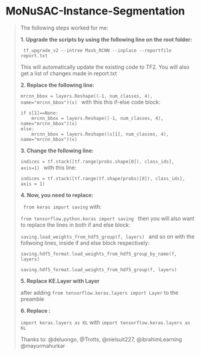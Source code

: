 # MoNuSAC-Instance-Segmentation

> The following steps worked for me:
> 
> **1. Upgrade the scripts by using the following line on the root folder:**
> 
> ` tf_upgrade_v2 --intree Mask_RCNN --inplace --reportfile report.txt`
> 
> This will automatically update the existing code to TF2. You will also get a list of changes made in report.txt
> 
> **2. Replace the following line:**
> 
> `mrcnn_bbox = layers.Reshape((-1, num_classes, 4), name="mrcnn_bbox")(x) ` with this this if-else code block:
> 
> ```
> if s[1]==None:
>     mrcnn_bbox = layers.Reshape((-1, num_classes, 4), name="mrcnn_bbox")(x)
> else:
>     mrcnn_bbox = layers.Reshape((s[1], num_classes, 4), name="mrcnn_bbox")(x)
> ```
> 
> **3. Change the following line:**
> 
> `indices = tf.stack([tf.range(probs.shape[0]), class_ids], axis=1) ` with this line:
> 
> `indices = tf.stack([tf.range(tf.shape(probs)[0]), class_ids], axis = 1)`
> 
> **4. Now, you need to replace:**
> 
> ` from keras import saving` with:
> 
> `from tensorflow.python.keras import saving ` then you will also want to replace the lines in both if and else block:
> 
> `saving.load_weights_from_hdf5_group(f, layers) ` and so on with the follwoing lines, inside if and else block respectively:
> 
> `saving.hdf5_format.load_weights_from_hdf5_group_by_name(f, layers)`
> 
> `saving.hdf5_format.load_weights_from_hdf5_group(f, layers)`
>
> **5. Replace KE.Layer with Layer**
> 
> after adding `from tensorflow.keras.layers import Layer` to the preamble
>
> **6. Replace :**
> 
> `import keras.layers as KL` with `import tensorflow.keras.layers as KL`
>
> Thanks to: @deluongo, @Trotts, @nielsuit227, @ibrahimLearning @mayurmahurkar
